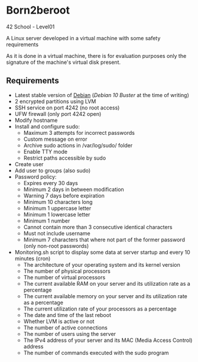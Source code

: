 # Born2beroot
42 School - Level01

A Linux server developed in a virtual machine with some safety requirements

As it is done in a virtual machine, there is for evaluation purposes only the signature of the machine's virtual disk present.

## Requirements

+ Latest stable version of [Debian](https://www.debian.org) (*Debian 10 Buster* at the time of writing)
+ 2 encrypted partitions using LVM
+ SSH service on port 4242 (no root access)
+ UFW firewall (only port 4242 open)
+ Modify hostname
+ Install and configure sudo:
  + Maximum 3 attempts for incorrect passwords
  + Custom message on error
  + Archive sudo actions in /var/log/sudo/ folder
  + Enable TTY mode
  + Restrict paths accessible by sudo
+ Create user
+ Add user to groups (also sudo)
+ Password policy:
  + Expires every 30 days
  + Minimum 2 days in between modification
  + Warning 7 days before expiration
  + Minimum 10 characters long
  + Minimum 1 uppercase letter
  + Minimum 1 lowercase letter
  + Minimum 1 number
  + Cannot contain more than 3 consecutive identical characters
  + Must not include username
  + Minimum 7 characters that where not part of the former password (only non-root passwords)
+ Monitoring.sh script to display some data at server startup and every 10 minutes (cron)
  + The architecture of your operating system and its kernel version
  + The number of physical processors
  + The number of virtual processors
  + The current available RAM on your server and its utilization rate as a percentage
  + The current available memory on your server and its utilization rate as a percentage
  + The current utilization rate of your processors as a percentage
  + The date and time of the last reboot
  + Whether LVM is active or not
  + The number of active connections
  + The number of users using the server
  + The IPv4 address of your server and its MAC (Media Access Control) address
  + The number of commands executed with the sudo program
